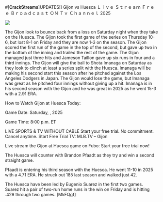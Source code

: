 #[𝐂𝐫𝐚𝐜𝐤𝐒𝐭𝐫𝐞𝐚𝐦𝐬]UPDATES!] Gijon vs Huesca Ｌｉｖｅ Ｓｔｒｅａｍ Ｆｒｅｅ Ｂｒｏａｄｃａｓｔ ＯＮ Ｔｖ Ｃｈａｎｎｅｌ  2025  
  
  
[![](https://i.imgur.com/qSNzIqt.png)](https://movie.rssnews.media/AGtZaVwv.php)  
  
The Gijon look to bounce back from a loss on Saturday night when they take on the Huesca. The Gijon took the first game of the series on Thursday 10-6, but lost 8-1 on Friday and they are now 1-3 on the season. The Gijon scored the first run of the game in the top of the second, but gave up two in the bottom of the inning and trailed the rest of the game. The Gijon managed just three hits and Jameson Taillon gave up six runs in four and a third innings. The Gijon will give the ball to Shota Imanaga on Saturday as they look to clinch at least a series split with the Huesca. Imanaga will be making his second start this season after he pitched against the Los Angeles Dodgers in Japan. The Gijon would lose the game, but Imanaga was great as he pitched four innings without giving up a hit. Imanaga is in his second season with the Gijon and he was great in 2025 as he went 15-3 with a 2.91 ERA.

How to Watch Gijon at Huesca Today:

Game Date: Saturday, , 2025

Game Time: 8:00 p.m. ET

LIVE SPORTS & TV WITHOUT CABLE
Start your free trial. No commitment. Cancel anytime.
Start Free Trial
TV: MLB.TV – Gijon

Live stream the Gijon at Huesca game on Fubo: Start your free trial now!

The Huesca will counter with Brandon Pfaadt as they try and win a second straight game.

Pfaadt is entering his third season with the Huesca. He went 11-10 in 2025 with a 4.71 ERA. He struck out 185 last season and walked just 42.

The Huesca have been led by Eugenio Suarez in the first two games. Suarez hit a pair of two-run home runs in the win on Friday and is hitting .429 through two games. [MkFQgf]
